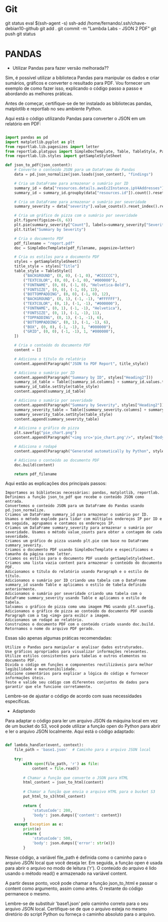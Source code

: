 
# ###############################################################################################################################################################
# ###############################################################################################################################################################
# ###############################################################################################################################################################
# ###############################################################################################################################################################
#  Git

git status
eval $(ssh-agent -s)
ssh-add /home/fernando/.ssh/chave-debian10-github
git add .
git commit -m "Lambda Labs - JSON 2 PDF"
git push
git status


# PANDAS
- Utilizar Pandas para fazer versão melhorada??




Sim, é possível utilizar a biblioteca Pandas para manipular os dados e criar sumários, gráficos e converter o resultado para PDF. Vou fornecer um exemplo de como fazer isso, explicando o código passo a passo e abordando as melhores práticas.

Antes de começar, certifique-se de ter instalado as bibliotecas pandas, matplotlib e reportlab no seu ambiente Python.

Aqui está o código utilizando Pandas para converter o JSON em um relatório em PDF:

~~~~python

import pandas as pd
import matplotlib.pyplot as plt
from reportlab.lib.pagesizes import letter
from reportlab.platypus import SimpleDocTemplate, Table, TableStyle, Paragraph
from reportlab.lib.styles import getSampleStyleSheet

def json_to_pdf(json_content):
    # Converte o conteúdo JSON para um DataFrame do Pandas
    data = pd.json_normalize(json.loads(json_content), "findings")

    # Cria um DataFrame para armazenar o sumário por ID
    summary_id = data["resources.details.awsEc2Instance.ipV4Addresses"].explode().rename("IP")
    summary_id = summary_id.groupby(data["resources.id"]).count().reset_index()

    # Cria um DataFrame para armazenar o sumário por severidade
    summary_severity = data["severity"].value_counts().reset_index().rename(columns={"index": "Severity", "severity": "Count"})

    # Cria um gráfico de pizza com o sumário por severidade
    plt.figure(figsize=(6, 6))
    plt.pie(summary_severity["Count"], labels=summary_severity["Severity"], autopct="%1.1f%%")
    plt.title("Summary by Severity")

    # Cria o documento PDF
    pdf_filename = "report.pdf"
    doc = SimpleDocTemplate(pdf_filename, pagesize=letter)

    # Cria os estilos para o documento PDF
    styles = getSampleStyleSheet()
    title_style = styles["Title"]
    table_style = TableStyle([
        ("BACKGROUND", (0, 0), (-1, 0), "#CCCCCC"),
        ("TEXTCOLOR", (0, 0), (-1, 0), "#000000"),
        ("FONTNAME", (0, 0), (-1, 0), "Helvetica-Bold"),
        ("FONTSIZE", (0, 0), (-1, 0), 12),
        ("BOTTOMPADDING", (0, 0), (-1, 0), 12),
        ("BACKGROUND", (0, 1), (-1, -1), "#FFFFFF"),
        ("TEXTCOLOR", (0, 1), (-1, -1), "#000000"),
        ("FONTNAME", (0, 1), (-1, -1), "Helvetica"),
        ("FONTSIZE", (0, 1), (-1, -1), 11),
        ("TOPPADDING", (0, 1), (-1, -1), 6),
        ("BOTTOMPADDING", (0, 1), (-1, -1), 6),
        ("BOX", (0, 0), (-1, -1), 1, "#000000"),
        ("GRID", (0, 0), (-1, -1), 1, "#000000"),
    ])

    # Cria o conteúdo do documento PDF
    content = []

    # Adiciona o título do relatório
    content.append(Paragraph("JSON to PDF Report", title_style))

    # Adiciona o sumário por ID
    content.append(Paragraph("Summary by ID", styles["Heading2"]))
    summary_id_table = Table([summary_id.columns] + summary_id.values.tolist())
    summary_id_table.setStyle(table_style)
    content.append(summary_id_table)

    # Adiciona o sumário por severidade
    content.append(Paragraph("Summary by Severity", styles["Heading2"]))
    summary_severity_table = Table([summary_severity.columns] + summary_severity.values.tolist())
    summary_severity_table.setStyle(table_style)
    content.append(summary_severity_table)

    # Adiciona o gráfico de pizza
    plt.savefig("pie_chart.png")
    content.append(Paragraph("<img src='pie_chart.png'/>", styles["BodyText"]))

    # Adiciona o rodapé
    content.append(Paragraph("Generated automatically by Python", styles["Footer"]))

    # Adiciona o conteúdo ao documento PDF
    doc.build(content)

    return pdf_filename
~~~~

Aqui estão as explicações dos principais passos:

    Importamos as bibliotecas necessárias: pandas, matplotlib, reportlab.
    Definimos a função json_to_pdf que recebe o conteúdo JSON como entrada.
    Convertemos o conteúdo JSON para um DataFrame do Pandas usando pd.json_normalize.
    Criamos um DataFrame summary_id para armazenar o sumário por ID. Usamos o método explode para lidar com múltiplos endereços IP por ID e em seguida, agrupamos e contamos os endereços IP.
    Criamos um DataFrame summary_severity para armazenar o sumário por severidade. Usamos o método value_counts para obter a contagem de cada severidade.
    Criamos um gráfico de pizza usando plt.pie com base no DataFrame summary_severity.
    Criamos o documento PDF usando SimpleDocTemplate e especificamos o tamanho da página como letter.
    Criamos os estilos para o documento PDF usando getSampleStyleSheet.
    Criamos uma lista vazia content para armazenar o conteúdo do documento PDF.
    Adicionamos o título do relatório usando Paragraph e o estilo de título.
    Adicionamos o sumário por ID criando uma tabela com o DataFrame summary_id usando Table e aplicamos o estilo de tabela definido anteriormente.
    Adicionamos o sumário por severidade criando uma tabela com o DataFrame summary_severity usando Table e aplicamos o estilo de tabela.
    Salvamos o gráfico de pizza como uma imagem PNG usando plt.savefig.
    Adicionamos o gráfico de pizza ao conteúdo do documento PDF usando Paragraph com a tag <img> para exibir a imagem.
    Adicionamos um rodapé ao relatório.
    Construímos o documento PDF com o conteúdo criado usando doc.build.
    Retornamos o nome do arquivo PDF gerado.

Essas são apenas algumas práticas recomendadas:

    Utilize o Pandas para manipular e analisar dados estruturados.
    Use gráficos apropriados para visualizar informações relevantes.
    Utilize estilos consistentes para tabelas e outros elementos no documento PDF.
    Divida o código em funções e componentes reutilizáveis para melhor legibilidade e manutenibilidade.
    Adicione comentários para explicar a lógica do código e fornecer informações úteis.
    Teste e valide seu código com diferentes conjuntos de dados para garantir que ele funcione corretamente.

Lembre-se de ajustar o código de acordo com suas necessidades específicas.










- Adaptando

Para adaptar o código para ler um arquivo JSON da máquina local em vez de um bucket do S3, você pode utilizar a função open do Python para abrir e ler o arquivo JSON localmente. Aqui está o código adaptado:

~~~~python

def lambda_handler(event, context):
    file_path = 'base1.json'  # Caminho para o arquivo JSON local
    
    try:
        with open(file_path, 'r') as file:
            content = file.read()
        
        # Chamar a função que converte o JSON para HTML
        html_content = json_to_html(content)
        
        # Chamar a função que envia o arquivo HTML para o bucket S3
        put_html_to_s3(html_content)
        
        return {
            'statusCode': 200,
            'body': json.dumps({'content': content})
        }
    except Exception as e:
        print(e)
        return {
            'statusCode': 500,
            'body': json.dumps({'error': str(e)})
        }
~~~~

Nesse código, a variável file_path é definida como o caminho para o arquivo JSON local que você deseja ler. Em seguida, a função open é usada para abrir o arquivo no modo de leitura ('r'). O conteúdo do arquivo é lido usando o método read() e armazenado na variável content.

A partir desse ponto, você pode chamar a função json_to_html e passar o content como argumento, assim como antes. O restante do código permanece o mesmo.

Lembre-se de substituir 'base1.json' pelo caminho correto para o seu arquivo JSON local. Certifique-se de que o arquivo esteja no mesmo diretório do script Python ou forneça o caminho absoluto para o arquivo.